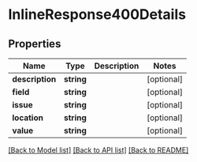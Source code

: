 # InlineResponse400Details

## Properties
Name | Type | Description | Notes
------------ | ------------- | ------------- | -------------
**description** | **string** |  | [optional] 
**field** | **string** |  | [optional] 
**issue** | **string** |  | [optional] 
**location** | **string** |  | [optional] 
**value** | **string** |  | [optional] 

[[Back to Model list]](../README.md#documentation-for-models) [[Back to API list]](../README.md#documentation-for-api-endpoints) [[Back to README]](../README.md)


